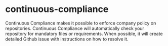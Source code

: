 # continuous-compliance
Continuous Compliance makes it possible to enforce company policy on repositories. Continuous Compliance will automatically check your repository for mandatory files or requirements. When possible, it will create detailed Github issue with instructions on how to resolve it.
